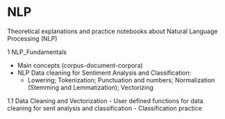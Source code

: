# NLP
Theoretical explanations and practice notebooks about Natural Language Processing (NLP)

1 NLP_Fundamentals
  
   - Main concepts (corpus-document-corpora)
   - NLP Data cleaning for Sentiment Analysis and Classification: 
        - Lowering; Tokenization; Punctuation and numbers; Normalization (Stemming and Lemmatization); Vectorizing
  
1.1 Data Cleaning and Vectorization
    - User defined functions for data cleaning for sent analysis and classification 
    - Classification practice
